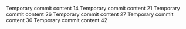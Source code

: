 Temporary commit content 14
Temporary commit content 21
Temporary commit content 26
Temporary commit content 27
Temporary commit content 30
Temporary commit content 42
